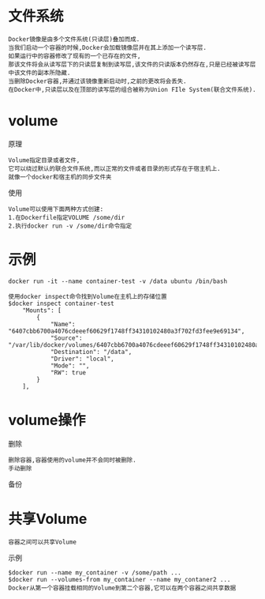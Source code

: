 


# 文件系统

    Docker镜像是由多个文件系统(只读层)叠加而成.
    当我们启动一个容器的时候,Docker会加载镜像层并在其上添加一个读写层.
    如果运行中的容器修改了现有的一个已存在的文件,
    那该文件将会从读写层下的只读层复制到读写层,该文件的只读版本仍然存在,只是已经被读写层中该文件的副本所隐藏.
    当删除Docker容器,并通过该镜像重新启动时,之前的更改将会丢失.
    在Docker中,只读层以及在顶部的读写层的组合被称为Union FIle System(联合文件系统).
    
# volume     

原理

    Volume指定目录或者文件,
    它可以绕过默认的联合文件系统,而以正常的文件或者目录的形式存在于宿主机上.
    就像一个docker和宿主机的同步文件夹
    
使用

    Volume可以使用下面两种方式创建:
    1.在Dockerfile指定VOLUME /some/dir
    2.执行docker run -v /some/dir命令指定        
    
# 示例

    docker run -it --name container-test -v /data ubuntu /bin/bash 

    使用docker inspect命令找到Volume在主机上的存储位置
    $docker inspect container-test  
        "Mounts": [  
            {  
                "Name": "6407cbb6700a4076cdeeef60629f1748ff34310102480a3f702fd3fee9e69134",  
                "Source": "/var/lib/docker/volumes/6407cbb6700a4076cdeeef60629f1748ff34310102480a3f702fd3fee9e69134/_data",  
                "Destination": "/data",  
                "Driver": "local",  
                "Mode": "",  
                "RW": true  
            }  
        ],  

    





# volume操作

删除

    删除容器,容器使用的volume并不会同时被删除.
    手动删除

备份    

    




# 共享Volume


    容器之间可以共享Volume
    
示例

    $docker run --name my_container -v /some/path ...  
    $docker run --volumes-from my_container --name my_contaner2 ...   
    Docker从第一个容器挂载相同的Volume到第二个容器,它可以在两个容器之间共享数据     